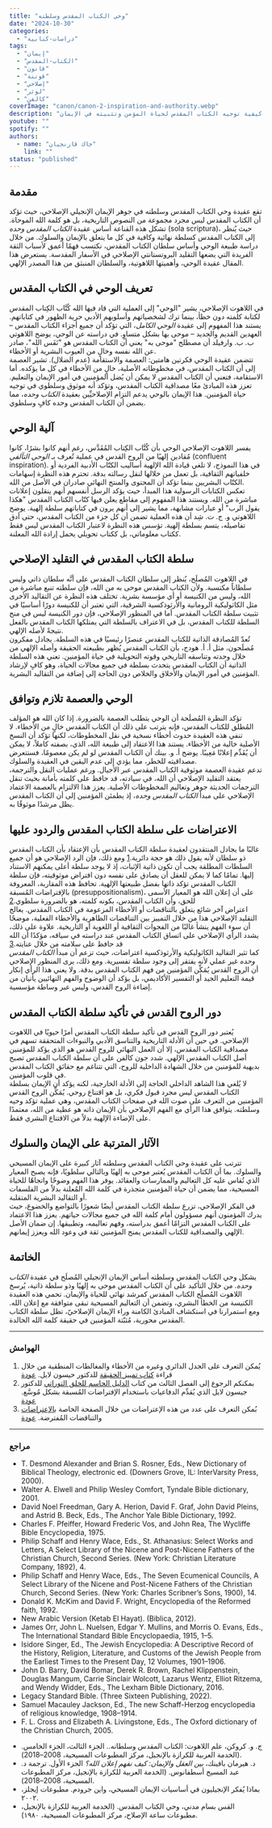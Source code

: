 ```yaml
---
title: "وحي الكتاب المقدس وسلطته"
date: "2024-10-30"
categories:
  - "دراسات-كتابية"
tags:
  - "إيمان"
  - "الكتاب-المقدس"
  - "قانون"
  - "قوننة"
  - "إصلاحي"
  - "لوثر"
  - "كالفن"
coverImage: "canon/canon-2-inspiration-and-authority.webp"
description: "تتناول هذه المقالة أهمية وحي الكتاب المقدس وسلطته في التقليد الإصلاحي، حيث يُعد الكتاب المقدس مرجعًا إلهيًا نهائيًا للإيمان والحياة. من خلال دراسة طبيعة الوحي وموثوقية الكتاب المقدس، تبرز المقالة رؤية الإصلاحيين حول كيفية توجيه الكتاب المقدس لحياة المؤمن وتثبيته في الإيمان"
youtube: ""
spotify: ""
authors:
  - name: "جاك قازنجيان"
    link: ""
status: "published"
---
```


## **مقدمة**

تقع عقيدة وحي الكتاب المقدس وسلطته في جوهر الإيمان الإنجيلي الإصلاحي، حيث تؤكد أن الكتاب المقدس ليس مجرد مجموعة من النصوص التاريخية، بل هو كلمة الله الموحاة. تشكل هذه القناعة أساس عقيدة *الكتاب المقدس وحده* (sola scriptura)، حيث يُنظر إلى الكتاب المقدس كسلطة نهائية وكافية في كل ما يتعلق بالإيمان والسلوك. من خلال دراسة طبيعة الوحي وأساس سلطان الكتاب المقدس، نكتسب فهمًا أعمق لأسباب الثقة الفريدة التي يضعها التقليد البروتستانتي الإصلاحي في الأسفار المقدسة. يستعرض هذا المقال عقيدة الوحي، وأهميتها اللاهوتية، والسلطان المنبثق من هذا المصدر الإلهي.

## **تعريف الوحي في الكتاب المقدس**

في اللاهوت الإصلاحي، يشير "الوحي" إلى العملية التي قاد فيها الله كُتَّاب الكِتاب المقدس لكتابة كلمته دون خطأ، بينما ترك لشخصياتهم وأسلوبهم الأدبي حرية الظهور في كتاباتهم. يستند هذا المفهوم إلى عقيدة *الوحي الكامل*، التي تؤكد أن جميع أجزاء الكتاب المقدس – العهدين القديم والجديد – موحى بها بشكل متساوٍ. في دراسته عن الوحي، يوضح اللاهوتي ب. ب. وارفيلد أن مصطلح "موحى به" يعني أن الكتاب المقدس هو "نَفَس الله"، صادر عن الله نفسه وخالٍ من العيوب البشرية أو الأخطاء.  
تتضمن عقيدة الوحي فكرتين هامتين: العصمة والاستقامة (عدم الضلال). تشير العصمة إلى أن الكتاب المقدس، في مخطوطاته الأصلية، خالٍ من الأخطاء في كل ما يؤكده. أما الاستقامة، فتعني أن الكتاب المقدس لا يمكن أن يُضل المؤمنين في أمور الإيمان والتعليم. تعزز هذه المبادئ معًا مصداقية الكتاب المقدس، وتؤكد أنه موثوق وسلطوي في توجيه حياة المؤمنين. هذا الإيمان بالوحي يدعم التزام الإصلاحيِّين بعقيدة *الكتاب وحده*، مما يضمن أن الكتاب المقدس وحده كافٍ وسلطوي.

## **آلية الوحي**

يفسر اللاهوت الإصلاحي الوحي بأن كُتَّاب الكِتاب المُقَدَّس، رغم أنهم كانوا بشرًا، كانوا مُقادين إلهيًا من الروح القدس في عملية تُعرف بـ *الوحي التآلفي* (confluent inspiration). في هذا النموذج، لا تلغي قيادة الله الإلهية أساليب الكتّاب الأدبية الفردية أو خلفياتهم الثقافية، بل تعمل من خلالها لنقل رسالته بدقة. تحترم هذه النظرة إسهامات الكتّاب البشريين بينما تؤكد أن المحتوى والمنتج النهائي صادران في الأصل من الله.  
تعكس الكتابات الرسولية هذا المبدأ، حيث يؤكد الرسل أنفسهم أنهم ينقلون إعلانات مباشرة من الله. ويستند هذا المفهوم إلى مقاطع يعلن فيها كتّاب الكتاب المقدس "هكذا يقول الرب" أو عبارات مشابهة، مما يشير إلى أنهم يرون في كتاباتهم سلطة إلهية. يوضح اللاهوتي و. ج. ت. شِد أن هذه العملية تضمن أن كل جزء من الكتاب المقدس، حتى أدق تفاصيله، يتسم بسلطة إلهية. تؤسس هذه النظرة لاعتبار الكتاب المقدس ليس فقط ككتاب معلوماتي، بل ككتاب تحويلي يحمل إرادة الله المعلنة.

## **سلطة الكتاب المقدس في التقليد الإصلاحي**

في اللاهوت المُصلَح، يُنظر إلى سلطان الكتاب المقدس على أنَّه سلطان ذاتي وليس سلطاناً مكتسبة. ولأن الكتاب المقدس موحى به من الله، فإن سلطته تنبع مباشرة من الله، وليس من الكنيسة أو أي مؤسسة بشرية. تختلف هذه النظرة عن التقاليد الأخرى مثل الكاثوليكية الرومانية والأرثوذكسية الشرقية، التي تعتبر أن للكنيسة دورًا أساسيًا في تثبيت سلطة الكتاب المقدس. أما في المنظور الإصلاحي، فإن دور الكنيسة ليس في منح السلطة للكتاب المقدس، بل في الاعتراف بالسلطة التي يمتلكها الكتاب المقدس بالفعل نتيجةً لأصله الإلهي.  
تُعدّ المُصادقة الذاتية للكتاب المقدس عنصرًا رئيسيًا في هذه السلطة. يجادل مفكرون مُصلَحون، مثل أ. أ. هودج، بأن الكتاب المقدس يُظهر بطبيعته الحقيقة وأصله الإلهي من خلال وحدته وتناسقه التاريخي وقوته التحويلية في حياة المؤمنين. تعني هذه السلطة الذاتية أن الكتاب المقدس يتحدث بسلطة في جميع مجالات الحياة، وهو كافٍ لإرشاد المؤمنين في أمور الإيمان والأخلاق والخلاص دون الحاجة إلى إضافة من التقاليد البشرية.

## **الوحي والعصمة تلازم وتوافق**

تؤكد النظرة المُصلَحة أن الوحي يتطلب العصمة بالضرورة. إذا كان الله هو المؤلف المُطلق للكتاب المقدس، فإنه يترتب على ذلك أن الكتاب المقدس خالٍ من الأخطاء. لا تنفي هذه العقيدة حدوث أخطاء نسخية في نقل المخطوطات، لكنها تؤكد أن النسخ الأصلية خالية من الأخطاء. يستند هذا الاعتقاد إلى طبيعة الله، الذي، بصفته كاملاً، لا يمكن أن يُقَدِّم إعلانًا مَعِيبًا. يوضح أ. و. بينك أن الكتاب المقدس لو لم يكن معصومًا، فستتعرض مصداقيته للخطر، مما يؤدي إلى عدم اليقين في العقيدة والسلوك.  
تدعم عقيدة العصمة موثوقية الكتاب المقدس عبر الأجيال. ورغم عمليات النقل والترجمة، يعتقد التقليد الإصلاحي أن الله، في سيادته، قد حافظ على كلمته بأمانة بحيث تنقل الترجمات الحديثة جوهر وتعاليم المخطوطات الأصلية. يعزز هذا الالتزام بالعصمة الاعتماد الإصلاحي على مبدأ *الكتاب المقدس وحده*، إذ يطمئن المؤمنين إلى أن الكتاب المقدس يظل مرشدًا موثوقًا به.

## **الاعتراضات على سلطة الكتاب المقدس والردود عليها**

غالبًا ما يجادل المنتقدون لعقيدة سلطة الكتاب المقدس بأن الإعتقاد بأن الكتاب المقدس ذو سلطان لأنه يقول ذلك هو حجة دائرية.<span id="ftr1">[1](#fn1)</span>  ومع ذلك، فإن الرد الإصلاحي هو أن جميع السلطات المطلقة يجب أن تكون ذاتية الإثبات، إذ لا يوجد سلطة أعلى يمكنهم الاستناد إليها. تمامًا كما لا يمكن للعقل أن يصادق على نفسه دون افتراض موثوقيته، فإن سلطة الكتاب المقدس تؤكد ذاتها بفضل طبيعتها الإلهية. تحافظ هذه المقاربة، المعروفة بالإفتراضات المُسبقة (presuppositionalism)، على أن إعلان الله هو المعيار الأسمى للحق، وأن الكتاب المقدس، بكونه كلمته، هو بالضرورة سلطوي.<span id="ftr2">[2](#fn2)</span>  
اعتراض آخر شائع يتعلق بالتناقضات أو الأخطاء المزعومة في الكتاب المقدس. يعالج التقليد الإصلاحي هذا من خلال التمييز بين التناقضات الظاهرية والأخطاء الفعلية، موضحًا أن سوء الفهم ينشأ غالبًا من الفجوات الثقافية أو اللغوية أو التاريخية. علاوة على ذلك، يشدد الرأي الإصلاحي على اتساق الكتاب المقدس عند دراسته في سياقه، مؤكدًا أن الله قد حافظ على سلامته من خلال عنايته.<span id="ftr3">[3](#fn3)</span>  
كما تثير التقاليد الكاثوليكية والأرثوذكسية اعتراضات، حيث تزعم أن مبدأ *الكتاب المقدس وحده* غير عملي لأنه يفتقر إلى وجود سلطة تفسيرية. ومع ذلك، يرى المنظور الإصلاحي أن الروح القدس يُمَكِّن المؤمنين من فهم الكتاب المقدس بدقة. ولا يعني هذا الرأي إنكار قيمة التعليم الجيد أو التفسير الأكاديمي، بل يؤكد أن الوضوح والفهم النهائيين يأتيان من إضاءة الروح القدس، وليس عبر وساطة مؤسسية.

## **دور الروح القدس في تأكيد سلطة الكتاب المقدس**

يُعتبر دور الروح القدس في تأكيد سلطة الكتاب المقدس أمرًا حيويًا في اللاهوت الإصلاحي. في حين أن الأدلة التاريخية والتناسق الأدبي والنبوءات المتحققة تسهم في مصداقية الكتاب المقدس، إلا أن العمل النهائي للروح القدس هو الذي يؤكد للمؤمنين أصل الكتاب المقدس الإلهي. شدد جون كالفن على أن سلطة الكتاب المقدس تصبح بديهية للمؤمنين من خلال الشهادة الداخلية للروح، التي تتناغم مع حقائق الكتاب المقدس في قلوب المؤمنين.  
لا يُلغي هذا الشاهد الداخلي الحاجة إلى الأدلة الخارجية، لكنه يؤكد أن الإيمان بسلطة الكتاب المقدس ليس مجرد قبول فكري، بل هو اقتناع روحي. يُمَكِّن الروح القدس المؤمنين من التعرف على صوت الله في صفحات الكتاب المقدس، وهي عملية تؤكد وحيه وسلطته. يتوافق هذا الرأي مع الفهم الإصلاحي بأن الإيمان ذاته هو عطية من الله، معتمدًا على الإضاءة الإلهية بدلاً من الاقتناع البشري فقط.

## **الآثار المترتبة على الإيمان والسلوك**

تترتب على عقيدة وحي الكتاب المقدس وسلطته آثار كبيرة على الإيمان المسيحي والسلوك. بما أن الكتاب المقدس يُعتبر موحى به إلهيًا وبالتالي سلطويًا، فإنه يصبح المعيار الذي تُقاس عليه كل التعاليم والممارسات والعقائد. يوفر هذا الفهم وضوحًا واتجاهًا للحياة المسيحية، مما يضمن أن حياة المؤمنين متجذرة في كلمة الله المُعلنة بدلاً من الفلسفات أو التقاليد البشرية المتقلبة.  
في الفكر الإصلاحي، تزرع سلطة الكتاب المقدس أيضًا شعورًا بالتواضع والخضوع، حيث يدرك المؤمنون أنهم مسؤولون أمام كلمة الله في جميع مجالات حياتهم. يعزز هذا الاعتماد على الكتاب المقدس التزامًا أعمق بدراسته، وفهم تعاليمه، وتطبيقها. إن ضمان الأصل الإلهي والمصداقية للكتاب المقدس يمنح المؤمنين ثقة في وعود الله ويعزز إيمانهم.

## **الخاتمة**

يشكل وحي الكتاب المقدس وسلطته أساس الإيمان الإنجيلي المُصلَح في عقيدة *الكتاب وحده*. من خلال التأكيد على أن الكتاب المقدس موحى به إلهيًا وذو سلطة ذاتية، يُرسخ اللاهوت المُصلَح الكتاب المقدس كمرشد نهائي للحياة والإيمان. تحمي هذه العقيدة الكنيسة من الخطأ البشري، وتضمن أن التعاليم المسيحية تبقى متوافقة مع إعلان الله. ومع استمرارنا في استكشاف المبادئ الكامنة وراء الإيمان الإصلاحيّ، تظل سلطة الكتاب المقدس محورية، مُثبّتة المؤمنين في حقيقة كلمة الله الخالدة.

---

### الهوامش

1. <span id="fn1">يُمكن التعرف على الجدل الدائري وغيره من الأخطاء والمغالطات المنطقية من خلال قراءة [كتاب تمييز الحقيقة](/publications/d-t-truth) للدكتور حيسون لايل.</span> [عودة](#ftr1)
2. <span id="fn2">بمكنكم الرجوع إلى الفصل الثالث من كتاب [الدليل الحاسم للخلق التوراتي](/publications/ultimate-proof-of-creation)  للدكتور جيسون لايل الذي يُقدِّم الدفاعيات باستخدام الإفتراضات المُسبقة بشكل مُوسَّع.</span> [عودة](#ftr2)
3. <span id="fn3">بُمكن التعرف على عدد من هذه الإعتراضات من خلال الصفحة الخاصة [بالإعتراضات](/objections) والتناقضات المُفترضة.</span> [عودة](#ftr3)

---

### مراجع

<div dir='ltr'>

- T. Desmond Alexander and Brian S. Rosner, Eds., New Dictionary of Biblical Theology, electronic ed. (Downers Grove, IL: InterVarsity Press, 2000).
- Walter A. Elwell and Philip Wesley Comfort, Tyndale Bible dictionary, 2001.
- David Noel Freedman, Gary A. Herion, David F. Graf, John David Pleins, and Astrid B. Beck, Eds., The Anchor Yale Bible Dictionary, 1992.
- Charles F. Pfeiffer, Howard Frederic Vos, and John Rea, The Wycliffe Bible Encyclopedia, 1975.
- Philip Schaff and Henry Wace, Eds., St. Athanasius: Select Works and Letters, A Select Library of the Nicene and Post-Nicene Fathers of the Christian Church, Second Series. (New York: Christian Literature Company, 1892), 4.
- Philip Schaff and Henry Wace, Eds., The Seven Ecumenical Councils, A Select Library of the Nicene and Post-Nicene Fathers of the Christian Church, Second Series. (New York: Charles Scribner’s Sons, 1900), 14.
- Donald K. McKim and David F. Wright, Encyclopedia of the Reformed faith, 1992.
- New Arabic Version (Ketab El Hayat). (Biblica, 2012).
- James Orr, John L. Nuelsen, Edgar Y. Mullins, and Morris O. Evans, Eds., The International Standard Bible Encyclopaedia, 1915, 1–5.
- Isidore Singer, Ed., The Jewish Encyclopedia: A Descriptive Record of the History, Religion, Literature, and Customs of the Jewish People from the Earliest Times to the Present Day, 12 Volumes, 1901–1906.
- John D. Barry, David Bomar, Derek R. Brown, Rachel Klippenstein, Douglas Mangum, Carrie Sinclair Wolcott, Lazarus Wentz, Elliot Ritzema, and Wendy Widder, Eds., The Lexham Bible Dictionary, 2016.
- Legacy Standard Bible. (Three Sixteen Publishing, 2022).
- Samuel Macauley Jackson, Ed., The new Schaff-Herzog encyclopedia of religious knowledge, 1908–1914.
- F. L. Cross and Elizabeth A. Livingstone, Eds., The Oxford dictionary of the Christian Church, 2005.

</div>

- ج. و. كروكن، علم اللاهوت: الكتاب المقدس وسلطانه.. الجزء الثالث، الجزء الخامس. (الخدمة العربية للكرازة بالإنجيل، مركز المطبوعات المسيحية، 2008–2018).
- د. هيرمان بافينك، *بين العقل والإيمان: كيف نفهم إعلان الله؟* الجزء الأول. ترجمة د. عبد المسيح أسطفانوس. (الخدمة العربية للكرازة بالإنجيل، مركز المطبوعات المسيحية، 2008–2018).
- بماذا يُفكر الإنجيليون في أساسيات الإيمان المسيحي، واين جرودم. مطبوعات إيجلز، ٢٠٠٢.
- القس بسام مدني، وحي الكتاب المقدس. (الخدمة العربية للكرازة بالإنجيل، مطبوعات ساعة الإصلاح، مركز المطبوعات المسيحية، ١٩٨٠).
